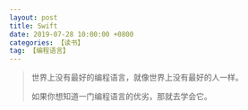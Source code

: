 ```yaml
---
layout: post
title: Swift
date: 2019-07-28 10:00:00 +0800
categories: 【读书】
tag: 【编程语言】
---
```


> 世界上没有最好的编程语言，就像世界上没有最好的人一样。
>
> 如果你想知道一门编程语言的优劣，那就去学会它。
> 



